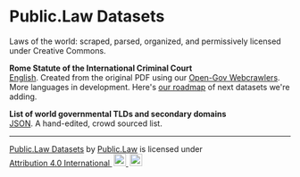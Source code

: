# Public.Law Datasets
Laws of the world: scraped, parsed, organized, and permissively licensed under Creative Commons.


**Rome Statute of the International Criminal Court**    
[English](https://github.com/public-law/datasets/blob/master/Intergovernmental/RomeStatute/RomeStatute.json). Created from the original PDF using our [Open-Gov Webcrawlers](https://github.com/public-law/open-gov-crawlers).
More languages in development.
Here's [our roadmap](https://github.com/orgs/public-law/projects/9/views/2) of next datasets we're adding.

**List of world governmental TLDs and secondary domains**    
[JSON](https://github.com/public-law/datasets/blob/master/governmental_domains.json). A hand-edited, crowd sourced list.




----

<p xmlns:cc="http://creativecommons.org/ns#" xmlns:dct="http://purl.org/dc/terms/">
  
  <a property="dct:title" rel="cc:attributionURL" href="https://github.com/public-law/datasets">Public.Law Datasets</a> by <a rel="cc:attributionURL dct:creator" property="cc:attributionName" href="https://public.law">Public.Law</a> is licensed under <a href="http://creativecommons.org/licenses/by/4.0/?ref=chooser-v1" target="_blank" rel="license noopener noreferrer" style="display:inline-block;">Attribution 4.0 International
    <img style="height:22px!important;margin-left:3px;" src="https://mirrors.creativecommons.org/presskit/icons/cc.svg">
    <img style="height:22px!important; margin-left:3px;" src="https://mirrors.creativecommons.org/presskit/icons/by.svg">
  </a>
  
</p>
